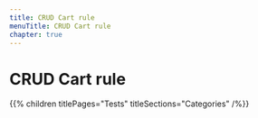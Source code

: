 ```yaml
---
title: CRUD Cart rule
menuTitle: CRUD Cart rule
chapter: true
---
```


# CRUD Cart rule

{{% children titlePages="Tests" titleSections="Categories" /%}}